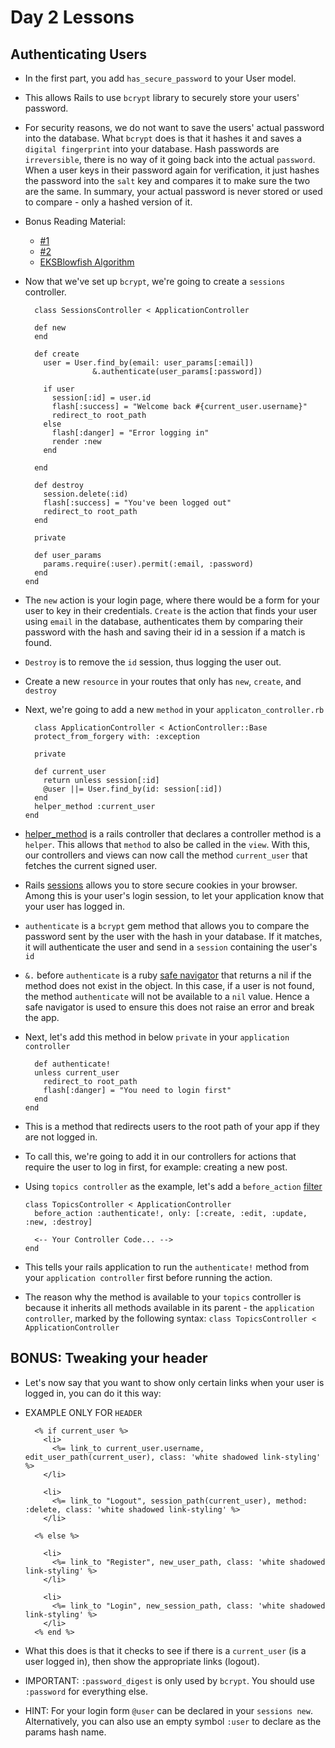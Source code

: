 # Day 2 Lessons

## Authenticating Users

- In the first part, you add `has_secure_password` to your User model.

- This allows Rails to use `bcrypt` library to securely store your users' password.

- For security reasons, we do not want to save the users' actual password into the database. What `bcrypt` does is that it hashes it and saves a `digital fingerprint` into your database.
Hash passwords are `irreversible`, there is no way of it going back into the actual `password`. When a user keys in their password again for verification, it just hashes the password into
the `salt` key and compares it to make sure the two are the same. In summary, your actual password is never stored or used to compare - only a hashed version of it.

- Bonus Reading Material:
  - [#1](http://dustwell.com/how-to-handle-passwords-bcrypt.html)
  - [#2](http://stackoverflow.com/questions/5393803/can-someone-explain-how-bcrypt-verifies-a-hash)
  - [EKSBlowfish Algorithm](https://www.usenix.org/legacy/publications/library/proceedings/usenix99/full_papers/provos/provos_html/node4.html)

- Now that we've set up `bcrypt`, we're going to create a `sessions` controller.

  ```
    class SessionsController < ApplicationController

    def new
    end

    def create
      user = User.find_by(email: user_params[:email])
                 &.authenticate(user_params[:password])

      if user
        session[:id] = user.id
        flash[:success] = "Welcome back #{current_user.username}"
        redirect_to root_path
      else
        flash[:danger] = "Error logging in"
        render :new
      end

    end

    def destroy
      session.delete(:id)
      flash[:success] = "You've been logged out"
      redirect_to root_path
    end

    private

    def user_params
      params.require(:user).permit(:email, :password)
    end
  end
  ```

- The `new` action is your login page, where there would be a form for your user to key in their credentials. `Create` is the action that finds your user using `email` in the database,
authenticates them by comparing their password with the hash and saving their id in a session if a match is found.

- `Destroy` is to remove the `id` session, thus logging the user out.

- Create a new `resource` in your routes that only has `new`, `create`, and `destroy`

- Next, we're going to add a new `method` in your `applicaton_controller.rb`

  ```
    class ApplicationController < ActionController::Base
    protect_from_forgery with: :exception

    private

    def current_user
      return unless session[:id]
      @user ||= User.find_by(id: session[:id])
    end
    helper_method :current_user
  end
  ```

- [helper_method](http://apidock.com/rails/AbstractController/Helpers/ClassMethods/helper_method) is a rails controller that declares a controller method is a `helper`.
This allows that `method` to also be called in the `view`. With this, our controllers and views can now call the method `current_user` that fetches the current signed user.

- Rails [sessions](http://guides.rubyonrails.org/security.html#sessions) allows you to store secure cookies in your browser. Among this is your user's login session, to let
your application know that your user has logged in.

- `authenticate` is a `bcrypt` gem method that allows you to compare the password sent by the user with the hash in your database. If it matches, it will authenticate the user
and send in a `session` containing the user's `id`

- `&.` before `authenticate` is a ruby [safe navigator](http://mitrev.net/ruby/2015/11/13/the-operator-in-ruby/) that returns a nil if the method does not exist in the object.
In this case, if a user is not found, the method `authenticate` will not be available to a `nil` value. Hence a safe navigator is used to ensure this does not raise an error and break
the app.

- Next, let's add this method in below `private` in your `application controller`

  ```
    def authenticate!
    unless current_user
      redirect_to root_path
      flash[:danger] = "You need to login first"
    end
  end
  ```

- This is a method that redirects users to the root path of your app if they are not logged in.

- To call this, we're going to add it in our controllers for actions that require the user to log in first, for example: creating a new post.

- Using `topics controller` as the example, let's add a `before_action` [filter](http://guides.rubyonrails.org/action_controller_overview.html#filters)

  ```
  class TopicsController < ApplicationController
    before_action :authenticate!, only: [:create, :edit, :update, :new, :destroy]

    <-- Your Controller Code... -->
  end
  ```

- This tells your rails application to run the `authenticate!` method from your `application controller` first before running the action.

- The reason why the method is available to your `topics` controller is because it inherits all methods available in its parent - the `application controller`, marked by the following syntax:
  ``` class TopicsController < ApplicationController ```

## BONUS: Tweaking your header

- Let's now say that you want to show only certain links when your user is logged in, you can do it this way:

- EXAMPLE ONLY FOR `HEADER`

  ```
    <% if current_user %>
      <li>
        <%= link_to current_user.username, edit_user_path(current_user), class: 'white shadowed link-styling' %>
      </li>

      <li>
        <%= link_to "Logout", session_path(current_user), method: :delete, class: 'white shadowed link-styling' %>
      </li>

    <% else %>

      <li>
        <%= link_to "Register", new_user_path, class: 'white shadowed link-styling' %>
      </li>

      <li>
        <%= link_to "Login", new_session_path, class: 'white shadowed link-styling' %>
      </li>
    <% end %>
  ```

- What this does is that it checks to see if there is a `current_user` (is a user logged in), then show the appropriate links (logout).

- IMPORTANT: `:password_digest` is only used by `bcrypt`. You should use `:password` for everything else.

- HINT: For your login form `@user` can be declared in your `sessions new`. Alternatively, you can also use an empty symbol `:user` to declare as the params hash name.
